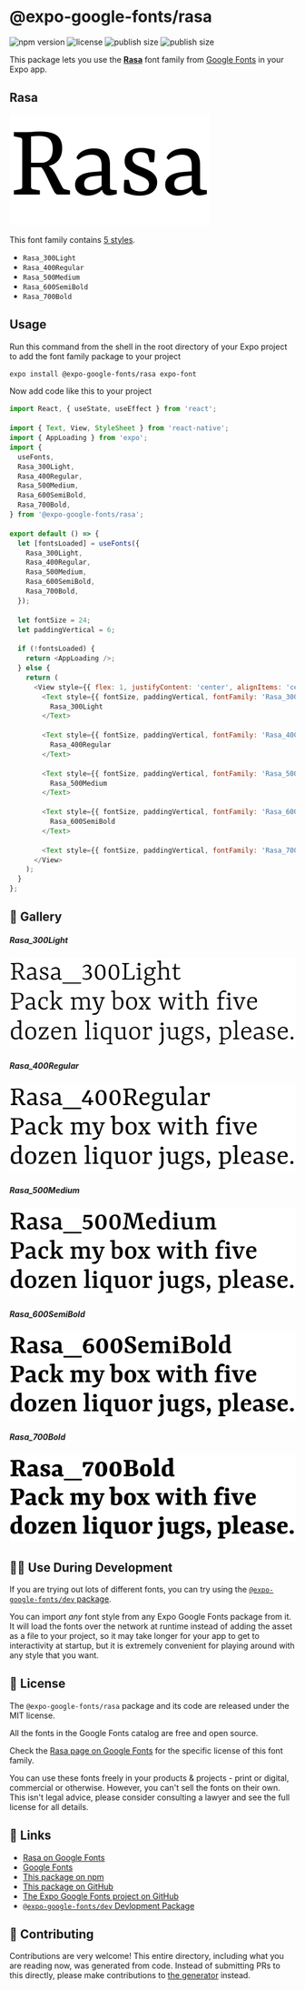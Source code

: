 # @expo-google-fonts/rasa

![npm version](https://flat.badgen.net/npm/v/@expo-google-fonts/rasa)
![license](https://flat.badgen.net/github/license/expo/google-fonts)
![publish size](https://flat.badgen.net/packagephobia/install/@expo-google-fonts/rasa)
![publish size](https://flat.badgen.net/packagephobia/publish/@expo-google-fonts/rasa)

This package lets you use the [**Rasa**](https://fonts.google.com/specimen/Rasa) font family from [Google Fonts](https://fonts.google.com/) in your Expo app.

## Rasa

![Rasa](./font-family.png)

This font family contains [5 styles](#-gallery).

- `Rasa_300Light`
- `Rasa_400Regular`
- `Rasa_500Medium`
- `Rasa_600SemiBold`
- `Rasa_700Bold`

## Usage

Run this command from the shell in the root directory of your Expo project to add the font family package to your project
```sh
expo install @expo-google-fonts/rasa expo-font
```

Now add code like this to your project
```js
import React, { useState, useEffect } from 'react';

import { Text, View, StyleSheet } from 'react-native';
import { AppLoading } from 'expo';
import {
  useFonts,
  Rasa_300Light,
  Rasa_400Regular,
  Rasa_500Medium,
  Rasa_600SemiBold,
  Rasa_700Bold,
} from '@expo-google-fonts/rasa';

export default () => {
  let [fontsLoaded] = useFonts({
    Rasa_300Light,
    Rasa_400Regular,
    Rasa_500Medium,
    Rasa_600SemiBold,
    Rasa_700Bold,
  });

  let fontSize = 24;
  let paddingVertical = 6;

  if (!fontsLoaded) {
    return <AppLoading />;
  } else {
    return (
      <View style={{ flex: 1, justifyContent: 'center', alignItems: 'center' }}>
        <Text style={{ fontSize, paddingVertical, fontFamily: 'Rasa_300Light' }}>
          Rasa_300Light
        </Text>

        <Text style={{ fontSize, paddingVertical, fontFamily: 'Rasa_400Regular' }}>
          Rasa_400Regular
        </Text>

        <Text style={{ fontSize, paddingVertical, fontFamily: 'Rasa_500Medium' }}>
          Rasa_500Medium
        </Text>

        <Text style={{ fontSize, paddingVertical, fontFamily: 'Rasa_600SemiBold' }}>
          Rasa_600SemiBold
        </Text>

        <Text style={{ fontSize, paddingVertical, fontFamily: 'Rasa_700Bold' }}>Rasa_700Bold</Text>
      </View>
    );
  }
};

```

## 🔡 Gallery

##### Rasa_300Light
![Rasa_300Light](./Rasa_300Light.ttf.png)

##### Rasa_400Regular
![Rasa_400Regular](./Rasa_400Regular.ttf.png)

##### Rasa_500Medium
![Rasa_500Medium](./Rasa_500Medium.ttf.png)

##### Rasa_600SemiBold
![Rasa_600SemiBold](./Rasa_600SemiBold.ttf.png)

##### Rasa_700Bold
![Rasa_700Bold](./Rasa_700Bold.ttf.png)


## 👩‍💻 Use During Development

If you are trying out lots of different fonts, you can try using the [`@expo-google-fonts/dev` package](https://github.com/expo/google-fonts/tree/master/font-packages/dev#readme).

You can import *any* font style from any Expo Google Fonts package from it. It will load the fonts
over the network at runtime instead of adding the asset as a file to your project, so it may take longer
for your app to get to interactivity at startup, but it is extremely convenient
for playing around with any style that you want.

## 📖 License

The `@expo-google-fonts/rasa` package and its code are released under the MIT license.

All the fonts in the Google Fonts catalog are free and open source.

Check the [Rasa page on Google Fonts](https://fonts.google.com/specimen/Rasa) for the specific license of this font family.

You can use these fonts freely in your products & projects - print or digital, commercial or otherwise. However, you can't sell the fonts on their own. This isn't legal advice, please consider consulting a lawyer and see the full license for all details.

## 🔗 Links

- [Rasa on Google Fonts](https://fonts.google.com/specimen/Rasa)
- [Google Fonts](https://fonts.google.com/)
- [This package on npm](https://www.npmjs.com/package/@expo-google-fonts/rasa)
- [This package on GitHub](https://github.com/expo/google-fonts/tree/master/font-packages/rasa)
- [The Expo Google Fonts project on GitHub](https://github.com/expo/google-fonts)
- [`@expo-google-fonts/dev` Devlopment Package](https://github.com/expo/google-fonts/tree/master/font-packages/dev)

## 🤝 Contributing

Contributions are very welcome! This entire directory, including what you are reading now, was generated from code. Instead of submitting PRs to this directly, please make contributions to [the generator](https://github.com/expo/google-fonts/tree/master/packages/generator) instead.
